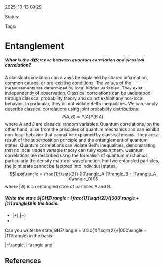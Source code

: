 
2025-10-13 09:29

Status: 

Tags:

# Entanglement

##### What is the difference between quantum correlation and classical correlation?
A classical correlation can always be explained by shared information, common causes, or pre-existing conditions. The values of the measurements are determined by local hidden variables. They exist independently of observation.
Classical correlations can be understood through classical probability theory and do not exhibit any non-local behavior. In particular, they do not violate Bell's inequalities. We can simply describe classical correlations using joint probability distributions:
$$P(A, B) = P(A) P(B | A)$$
where $A$ and $B$ are classical random variables.
Quantum correlations, on the other hand, arise from the principles of quantum mechanics and can exhibit non-local behavior that cannot be explained by classical means. They are a result of the superposition principle and the entanglement of quantum states. Quantum correlations can violate Bell's inequalities, demonstrating that no local hidden variable theory can fully explain them.
Quantum correlations are described using the formalism of quantum mechanics, particularly the density matrix or wavefunction. For two entangled particles, the joint state cannot be factored into individual states:
$$|\psi\rangle = \frac{1}{\sqrt{2}} (|0\rangle_A |1\rangle_B + |1\rangle_A |0\rangle_B)$$
where $|\psi\rangle$ is an entangled state of particles A and B.

##### Write the state $|GHZ\rangle = \frac{1}{\sqrt{2}}(|000\rangle + |111\rangle)$ in the basis:
- $|+\rangle, |-\rangle$
- 
Can you write the state|GHZ\rangle = \frac{1}{\sqrt{2}}(|000\rangle + |111\rangle) in the basis:

|+\rangle, |-\rangle and


## References
